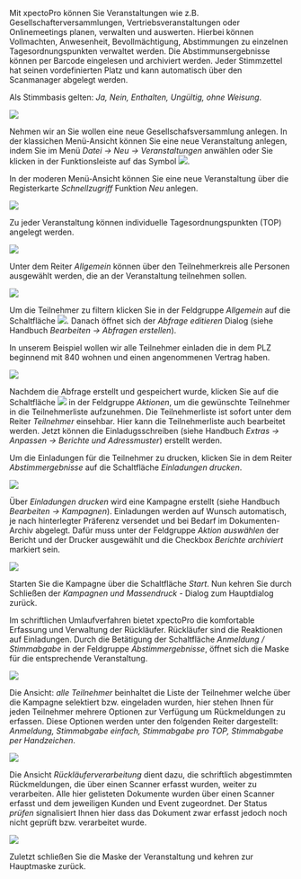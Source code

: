 Mit xpectoPro können Sie Veranstaltungen wie z.B.  Gesellschafterversammlungen, Vertriebsveranstaltungen oder Onlinemeetings planen, verwalten und auswerten. 
Hierbei können Vollmachten, Anwesenheit, Bevollmächtigung, Abstimmungen zu einzelnen Tagesordnungspunkten verwaltet werden. Die Abstimmunsergebnisse können per Barcode eingelesen und archiviert werden. Jeder Stimmzettel hat seinen vordefinierten Platz und kann automatisch über den Scanmanager abgelegt werden.

Als Stimmbasis gelten: *Ja, Nein, Enthalten, Ungültig, ohne Weisung*.

![](http://xpecto.github.io/docs/img/img_1461314474687.png)

Nehmen wir an Sie wollen eine neue Gesellschafsversammlung anlegen. 
In der klassichen Menü-Ansicht können Sie eine neue Veranstaltung anlegen, indem Sie  im Menü *Datei → Neu → Veranstaltungen* anwählen oder Sie klicken in der Funktionsleiste auf das Symbol ![](http://xpecto.github.io/docs/img/img_1461313282979.png). 

In der moderen Menü-Ansicht können Sie eine neue Veranstaltung über die Registerkarte *Schnellzugriff* Funktion *Neu* anlegen.

![](http://xpecto.github.io/docs/img/img_1461314296087.png)

 Zu jeder Veranstaltung können individuelle Tagesordnungspunkten (TOP) angelegt werden. 

![](http://xpecto.github.io/docs/xpecto/Datei/Neu/Veranstaltungen/TOP_neu.png)

Unter dem Reiter *Allgemein* können über den Teilnehmerkreis alle Personen ausgewählt werden, die an der Veranstaltung teilnehmen sollen. 

![](http://xpecto.github.io/docs/img/img_1461314600710.png)

Um die Teilnehmer zu filtern klicken Sie in der Feldgruppe *Allgemein* auf die Schaltfläche ![](http://xpecto.github.io/docs/img/img_1461319360655.png). Danach öffnet sich der *Abfrage editieren* Dialog (siehe Handbuch *Bearbeiten → Abfragen erstellen*). 

In unserem Beispiel wollen wir alle Teilnehmer einladen die in dem PLZ beginnend mit 840 wohnen und einen angenommenen Vertrag haben.

![](http://xpecto.github.io/docs/xpecto/Datei/Neu/Veranstaltungen/Abfragen_und_Listen.png)

Nachdem die Abfrage erstellt und gespeichert wurde, klicken Sie auf die Schaltfläche ![](http://xpecto.github.io/docs/img/img_1461319694044.png) in der Feldgruppe *Aktionen*, um die gewünschte Teilnehmer in die Teilnehmerliste aufzunehmen. 
Die Teilnehmerliste ist sofort unter dem Reiter *Teilnehmer* einsehbar. Hier kann die Teilnehmerliste auch bearbeitet werden. 
Jetzt können die Einladugsschreiben (siehe Handbuch *Extras → Anpassen → Berichte und Adressmuster*) erstellt werden.

Um die Einladungen für die Teilnehmer zu drucken, klicken Sie in dem Reiter *Abstimmergebnisse* auf die  Schaltfläche *Einladungen drucken*.

![](http://xpecto.github.io/docs/xpecto/Datei/Neu/Veranstaltungen/Abstimmergebnisse_Einladungen_drucken.png)

Über *Einladungen drucken* wird eine Kampagne erstellt (siehe Handbuch *Bearbeiten → Kampagnen*). Einladungen werden auf Wunsch automatisch, je nach hinterlegter Präferenz versendet und bei Bedarf im Dokumenten-Archiv abgelegt. Dafür muss unter der Feldgruppe *Aktion auswählen* der Bericht und der Drucker ausgewählt und die Checkbox *Berichte archiviert* markiert sein.

![](http://xpecto.github.io/docs/xpecto/Datei/Neu/Veranstaltungen/Kampagnen_und_Massendruck.png)

Starten Sie die Kampagne über die Schaltfläche *Start*. Nun kehren Sie durch Schließen der *Kampagnen und Massendruck* - Dialog zum Hauptdialog zurück.

Im schriftlichen Umlaufverfahren bietet xpectoPro die komfortable Erfassung  und Verwaltung der Rückläufer. Rückläufer sind die Reaktionen auf Einladungen. Durch die Betätigung der Schaltfläche *Anmeldung / Stimmabgabe* in der Feldgruppe *Abstimmergebnisse*, öffnet sich die Maske für die entsprechende Veranstaltung. 

![](http://xpecto.github.io/docs/xpecto/Datei/Neu/Veranstaltungen/Abstimmergebnisse_Anmeldung_Stimmabgabe.png)

Die Ansicht: *alle Teilnehmer* beinhaltet die Liste der Teilnehmer welche über die Kampagne selektiert bzw. eingeladen wurden, hier stehen Ihnen für jeden Teilnehmer mehrere Optionen zur Verfügung um Rückmeldungen zu erfassen. Diese Optionen werden unter den folgenden Reiter dargestellt: *Anmeldung, Stimmabgabe einfach, Stimmabgabe pro TOP, Stimmabgabe per Handzeichen*.

![](http://xpecto.github.io/docs/xpecto/Datei/Neu/Veranstaltungen/Anmeldung_Stimmabgabe_1.png)

Die Ansicht *Rückläuferverarbeitung* dient dazu, die schriftlich abgestimmten Rückmeldungen, die über einen  Scanner erfasst wurden, weiter zu verarbeiten. Alle hier gelisteten Dokumente wurden über einen Scanner erfasst und dem jeweiligen Kunden und Event zugeordnet. Der Status *prüfen* signalisiert Ihnen hier dass das Dokument zwar erfasst jedoch noch nicht geprüft bzw. verarbeitet wurde.

![](http://xpecto.github.io/docs/xpecto/Datei/Neu/Veranstaltungen/Ruecklauferverarbeitung.png)



Zuletzt schließen Sie die Maske der Veranstaltung und kehren zur Hauptmaske zurück.
								 									 




